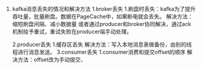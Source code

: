 1. kafka消息丢失的情况和解决方法
    1.broker丢失
        1.刷盘时丢失：kafka为了提升吞吐量，批量刷盘。数据在PageCache中，如果断电就会丢失。
        解决方法：缩短刷盘间隔、减小数据量
        或者通过producer和broker协同解决，通过ack机制给予重试，重试失败在producer端手动处理。

    2.producer丢失
        1.缓存区丢失
        解决方法：写入本地消息表做备份，由别的线程进行消息发送。
    3.consumer丢失
        1.consumer消费和提交offset的顺序
        解决方法：offset改为手动提交、